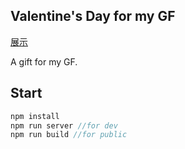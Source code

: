 ## Valentine's Day for my GF
<p><a href="http://httpspider.xyz/Valentine-s-Day-for-my-GF/">展示</a></p>

A gift for my GF.


## Start

``` javascript
npm install
npm run server //for dev
npm run build //for public

```
